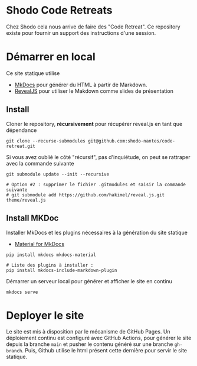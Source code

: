 # Shodo Code Retreats

Chez Shodo cela nous arrive de faire des "Code Retreat".
Ce repository existe pour fournir un support des instructions d'une session.

# Démarrer en local 

Ce site statique utilise 
 - [MkDocs](https://www.mkdocs.org/) pour générer du HTML à partir de Markdown.
 - [RevealJS](https://revealjs.com/) pour utiliser le Makdown comme slides de présentation

## Install

Cloner le repository, **récursivement** pour récupérer reveal.js en tant que dépendance

```shell
git clone --recurse-submodules git@github.com:shodo-nantes/code-retreat.git
```

Si vous avez oublié le côté "récursif", pas d'inquiétude, on peut se rattraper avec la commande suivante 

```shell
git submodule update --init --recursive

# Option #2 : supprimer le fichier .gitmodules et saisir la commande suivante
# git submodule add https://github.com/hakimel/reveal.js.git theme/reveal.js
```

## Install MKDoc

Installer MkDocs et les plugins nécessaires à la génération du site statique
- [Material for MkDocs](https://squidfunk.github.io/mkdocs-material/)

```shell
pip install mkdocs mkdocs-material

# Liste des plugins à installer :
pip install mkdocs-include-markdown-plugin
```

Démarrer un serveur local pour générer et afficher le site en continu

```shell
mkdocs serve
```

# Deployer le site

Le site est mis à disposition par le mécanisme de GitHub Pages.
Un déploiement continu est configuré avec GitHub Actions, pour générer le site depuis la branche `main` et pusher le contenu généré sur une branche `gh-branch`.
Puis, Github utilise le html présent cette dernière pour servir le site statique.